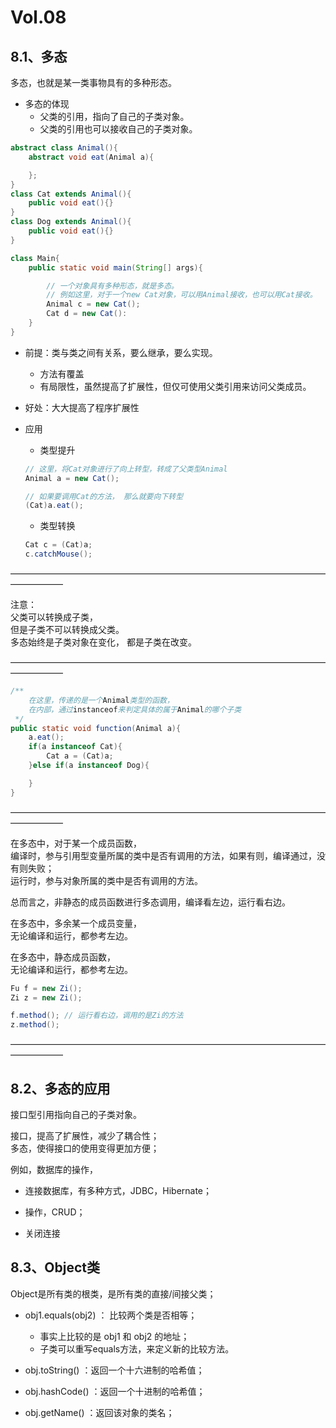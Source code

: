 # Vol.08 

## 8.1、多态

多态，也就是某一类事物具有的多种形态。

- 多态的体现
    - 父类的引用，指向了自己的子类对象。
    - 父类的引用也可以接收自己的子类对象。
```java
abstract class Animal(){
    abstract void eat(Animal a){

    };
}
class Cat extends Animal(){
    public void eat(){}
}
class Dog extends Animal(){
    public void eat(){}
}

class Main{
    public static void main(String[] args){

        // 一个对象具有多种形态，就是多态。
        // 例如这里，对于一个new Cat对象，可以用Animal接收，也可以用Cat接收。
        Animal c = new Cat();
        Cat d = new Cat():
    }
}
```

- 前提：类与类之间有关系，要么继承，要么实现。
    - 方法有覆盖
    - 有局限性，虽然提高了扩展性，但仅可使用父类引用来访问父类成员。

- 好处：大大提高了程序扩展性

- 应用
    - 类型提升
    ```java
    // 这里，将Cat对象进行了向上转型，转成了父类型Animal
    Animal a = new Cat();

    // 如果要调用Cat的方法， 那么就要向下转型
    (Cat)a.eat();

    ```

    - 类型转换
    ```java
    Cat c = (Cat)a;
    c.catchMouse();
    ```

——————————————————————————————————————————      

注意：      
父类可以转换成子类，    
但是子类不可以转换成父类。      
多态始终是子类对象在变化， 都是子类在改变。     

——————————————————————————————————————————      

```java
/**
    在这里，传递的是一个Animal类型的函数，
    在内部，通过instanceof来判定具体的属于Animal的哪个子类
 */
public static void function(Animal a){
    a.eat();
    if(a instanceof Cat){
        Cat a = (Cat)a;
    }else if(a instanceof Dog){

    }
}
```

——————————————————————————————————————————      

在多态中，对于某一个成员函数，  
编译时，参与引用型变量所属的类中是否有调用的方法，如果有则，编译通过，没有则失败；  
运行时，参与对象所属的类中是否有调用的方法。

总而言之，非静态的成员函数进行多态调用，编译看左边，运行看右边。

在多态中，多余某一个成员变量，  
无论编译和运行，都参考左边。    

在多态中，静态成员函数，    
无论编译和运行，都参考左边。

```java
Fu f = new Zi();
Zi z = new Zi();

f.method(); // 运行看右边，调用的是Zi的方法
z.method(); 
```
——————————————————————————————————————————      

## 8.2、多态的应用

接口型引用指向自己的子类对象。  

接口，提高了扩展性，减少了耦合性；  
多态，使得接口的使用变得更加方便；  

例如，数据库的操作，
- 连接数据库，有多种方式，JDBC，Hibernate；

- 操作，CRUD；

- 关闭连接

## 8.3、Object类

Object是所有类的根类，是所有类的直接/间接父类；

- obj1.equals(obj2) ： 比较两个类是否相等；
    - 事实上比较的是 obj1 和 obj2 的地址；
    - 子类可以重写equals方法，来定义新的比较方法。

- obj.toString() ：返回一个十六进制的哈希值；
- obj.hashCode() ：返回一个十进制的哈希值；
- obj.getName() ：返回该对象的类名；    
